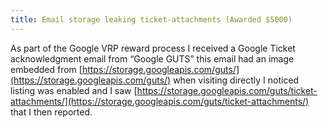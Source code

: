 ```yaml
---
title: Email storage leaking ticket-attachments (Awarded $5000)
---
```


As part of the Google VRP reward process I received a Google Ticket acknowledgment email from “Google GUTS” this email had an image embedded from [https://storage.googleapis.com/guts/](https://storage.googleapis.com/guts/) when visiting directly I noticed listing was enabled and I saw [https://storage.googleapis.com/guts/ticket-attachments/](https://storage.googleapis.com/guts/ticket-attachments/) that I then reported.
